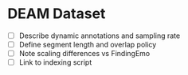 # DEAM Dataset

- [ ] Describe dynamic annotations and sampling rate
- [ ] Define segment length and overlap policy
- [ ] Note scaling differences vs FindingEmo
- [ ] Link to indexing script
